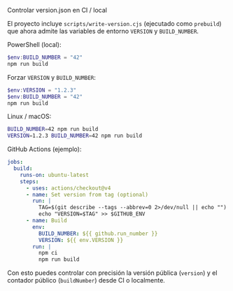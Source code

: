 Controlar version.json en CI / local

El proyecto incluye `scripts/write-version.cjs` (ejecutado como `prebuild`) que ahora admite las variables de entorno `VERSION` y `BUILD_NUMBER`.

PowerShell (local):

```powershell
$env:BUILD_NUMBER = "42"
npm run build
```

Forzar `VERSION` y `BUILD_NUMBER`:

```powershell
$env:VERSION = "1.2.3"
$env:BUILD_NUMBER = "42"
npm run build
```

Linux / macOS:

```bash
BUILD_NUMBER=42 npm run build
VERSION=1.2.3 BUILD_NUMBER=42 npm run build
```

GitHub Actions (ejemplo):

```yaml
jobs:
  build:
    runs-on: ubuntu-latest
    steps:
      - uses: actions/checkout@v4
      - name: Set version from tag (optional)
        run: |
          TAG=$(git describe --tags --abbrev=0 2>/dev/null || echo "")
          echo "VERSION=$TAG" >> $GITHUB_ENV
      - name: Build
        env:
          BUILD_NUMBER: ${{ github.run_number }}
          VERSION: ${{ env.VERSION }}
        run: |
          npm ci
          npm run build
```

Con esto puedes controlar con precisión la versión pública (`version`) y el contador público (`buildNumber`) desde CI o localmente.
